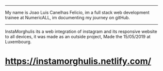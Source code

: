 *************************
My name is Joao Luis Canelhas Felicio, im a full stack web development trainee at NumericALL, im documenting my journey on gitHub.
*************************
InstaMorghulis its a web integration of instagram and its responsive website to all devices, it was made as an outside project,
Made the 15/05/2019 at Luxembourg.

# https://instamorghulis.netlify.com/ #


